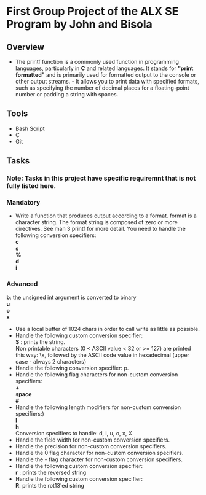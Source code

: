 # First Group Project of the ALX SE Program by John and Bisola
## Overview
- The printf function is a commonly used function in programming languages, particularly in **C** and related languages. It stands for **"print formatted"** and is primarily used for formatted output to the console or other output streams. - It allows you to print data with specified formats, such as specifying the number of decimal places for a floating-point number or padding a string with spaces.
## Tools
- Bash Script
- C
- Git

## Tasks
### Note: Tasks in this project have specific requiremnt that is not fully listed here.
### Mandatory
- Write a function that produces output according to a format. format is a character string. The format string is composed of zero or more directives. See man 3 printf for more detail. You need to handle the following conversion specifiers: <br/>
**c** <br/>
**s**  <br/>
**%**  <br/>
**d**  <br/>
**i**  <br/>
### Advanced
**b**: the unsigned int argument is converted to binary<br/>
**u** <br/>
**o** <br/>
**x** <br/>
- Use a local buffer of 1024 chars in order to call write as little as possible.
- Handle the following custom conversion specifier:<br/>
**S** : prints the string.<br/>
Non printable characters (0 < ASCII value < 32 or >= 127) are printed this way: \x, followed by the ASCII code value in hexadecimal (upper case - always 2 characters)<br/>
- Handle the following conversion specifier: p.
- Handle the following flag characters for non-custom conversion specifiers:<br/>
**+**<br/>
**space**<br/>
**#**<br/>
- Handle the following length modifiers for non-custom conversion specifiers:)<br/>
**l**<br/>
**h**<br/>
Conversion specifiers to handle: d, i, u, o, x, X<br/>
- Handle the field width for non-custom conversion specifiers.
- Handle the precision for non-custom conversion specifiers.
- Handle the 0 flag character for non-custom conversion specifiers.
- Handle the - flag character for non-custom conversion specifiers.
- Handle the following custom conversion specifier:<br/>
**r** : prints the reversed string<br/>
- Handle the following custom conversion specifier:<br/>
**R**: prints the rot13'ed string<br/>
